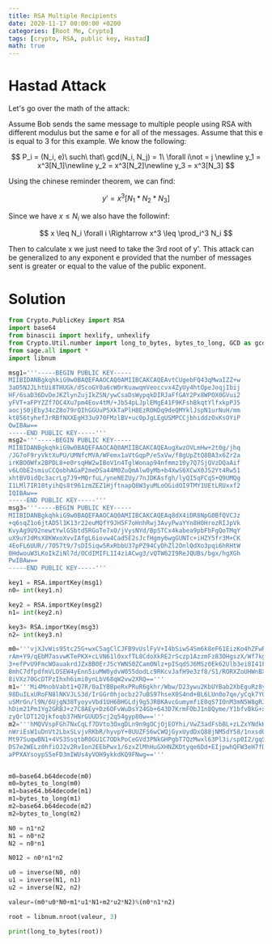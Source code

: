 ```yaml
---
title: RSA Multiple Recipients
date: 2020-11-17 00:00:00 +0200
categories: [Root Me, Crypto]
tags: [crypto, RSA, public key, Hastad]
math: true
---
```


# Hastad Attack

Let's go over the math of the attack:

Assume Bob sends the same message to multiple people using RSA with different modulus but the same e for all of the messages. Assume that this e is equal to 3 for this example. We know the following:

$$
P_i = (N_i, e)\ such\ that\ gcd(N_i, N_j) = 1\ \forall i\not = j
\newline
y_1 = x^3[N_1]\newline
y_2 = x^3[N_2]\newline
y_3 = x^3[N_3]
$$

Using the chinese reminder theorem, we can find:

$$
y'=x^3 [N_1*N_2*N_3]
$$

Since we have $x \leq N_i$ we also have the followinf:

$$
x \leq N_i \forall i \Rightarrow x^3 \leq \prod_i^3 N_i
$$

Then to calculate x we just need to take the 3rd root of y'. This attack can be generalized to any exponent e provided that the number of messages sent is greater or equal to the value of the public exponent.

# Solution

```python
from Crypto.PublicKey import RSA
import base64
from binascii import hexlify, unhexlify
from Crypto.Util.number import long_to_bytes, bytes_to_long, GCD as gcd, inverse
from sage.all import *
import libnum

msg1='''-----BEGIN PUBLIC KEY-----
MIIBIDANBgkqhkiG9w0BAQEFAAOCAQ0AMIIBCAKCAQEAvtCUgebFQ43qMwaIZZ+w
3aO5NJJLhtUi8THUGk/dScoGY0a6cW0rKuawqmVeoccvx4ZyUy4htOpeJoqjIbij
HF/6saD36DvDeJKZlynZujIkZSN/ywCsaDsWypqkDIRJaFfGAY2Px8WPOX0GVui2
yFVT+aFPYZZf7OC4Xu7pm4Eov4tM/+Jb54pLJplEMgE41F9KFshBkqtYlfxkpPJ5
aocjS0jEby34cZ8o79rQIhGGUuPSXkTaPlH8EzROHDq9deQMYklJspN1urNuH/mm
kt856tyhefJrRBfNXXEgH33u970FMzlBV+uc0pJgLEgUSMPCCjbhiddzOxKsOYiP
OwIBAw==
-----END PUBLIC KEY-----'''
msg2='''-----BEGIN PUBLIC KEY-----
MIIBIDANBgkqhkiG9w0BAQEFAAOCAQ0AMIIBCAKCAQEAugXwzOVLmHw+2t0g/jhq
/JG7oF9ryVktXuPU/UMNfcMVA/WFemx1aVtGqpP/eSxVw/f8gUpZtQ8BA3x6Zr2a
irKBO0Wfx2BPDL8+e0rsqHW2wIBoV1n4TglWonap94nfmmz10y7Q7SjQVzDQaAif
v6LObE2smiuCCQobhAGaP2meDSa44M0ZuQmAlw0yMb+b4XwS6XCwX0JS2Yt4Rw51
xhtBV0idQc3acrLg7J9+MQrfuL/yneNEZUy/7nJDKAsfgh/lyQI5qFCqS+Q9UMQg
I1LMl7IR18tyihQs8t961zmZEZ1HjftnapQ8W3yuMLoOGidOI9TMY1UEtLRUxxf2
IQIBAw==
-----END PUBLIC KEY-----'''
msg3='''-----BEGIN PUBLIC KEY-----
MIIBIDANBgkqhkiG9w0BAQEFAAOCAQ0AMIIBCAKCAQEAq8dX4iDR8NpG0BfQVCJz
+q6sqZ1o6jtAD5l1K13r22euMQfY9JH5F7oHnhRwj3AvyPwaYYn8H0HrozRIJpVk
KvyAg9U92newtYwlGSbtd5RGoTe7xO/jVysNYd/BpSTCx4kabea9pbFbFgQoTMqY
uX9uYJdMsX8KWxoXvvIAfgL6iovw4Cad5E2sJcfHgmy6wgGUNTc+iHZY5fr3M+CK
4EoFL6UUR//7O57t9/7sDI5iqw5RxRbbU37pPZ94CyDhZl2OnlQdXo3pqi6hRHtW
0HdwouW3LKoIkZiNl7d/OCdIMIFL1I4ziACwg3/vQTW62I9ReJQUBs/bgx/hgXGh
PwIBAw==
-----END PUBLIC KEY-----'''

key1 = RSA.importKey(msg1)
n0= int(key1.n)

key2 = RSA.importKey(msg2)
n1= int(key2.n)

key3= RSA.importKey(msg3)
n2= int(key3.n)

m0='''vjXJvWis95tc25G+wxC5agClCJFB9vUslFyV+I4bSiwS4Sm6k8eF61EizKo4hZFwROlO3Ci3YQaT
rAm+Y9/qEbM7asvwKTePKX+cLVN61l0xxfTL8CdoXkRE2rSczp1AzzmFz83OHgszX/Wf7kgWU4M7
3+efPvU9FmcWOauakrdJZx8B0ErJ5cYWNS0ZCam0Nlz+pISqdSJ6MSz0Ek62Ulb3ei8I41FOdHtd
8mhC7dfpdfmVLOSEW4yEnn5iuMW0ydvW055dodLc9RKcvJafH9e3zf8/S1/RORXZoUHWnBXBEFOl
8iVXz70GcDTPzIhxh6imi0ynLbV68qW2vw2XRQ=='''
m1='''Mi4MnobVabt1+Q7R/0aIYBBpeRxPRuR6gkhr/Wbw/D23ywu2KbUYBab2XbEguRz8yzBlxScbFjjb
98DuILxURoFN8lNKVJLS3d/IrGGr0hjocbz27uBS97hseX0S4nd+BL6LUn0o7qe/yCqk7Y0tEhhc
uSMrGn/l9N/6UjgN38TyoyvVbd1UH6BHGLdj9g5JRBKAvcGumymfiE0qS7IOnM3mN5W8gRJaEGDk
hDim21Pm1Yg2GRBJ+z7C8AEy+Dz6OFvWuDsY24Gb+643D7KrmFObJ1n8Qyme/Y1bfvBkG+xdvGoB
zyQrlDT12Qjkfoqb37HNrGUUD5cj2q54gyp80w=='''
m2='''hMQVVspFGh7NxCqLf7DVto3OxgDLn9n9gOCjOjEOYhi/VwZ3adFsbBL+zLZxYNdkKLNWCNRktRwp
nWriEsW1uDnVt2LbxSLvjvRKbR/hyvpY+0UUZFS6wCWQjGyxUydDxQ88jNM5dY58/1nxsd04I3n3
Mt97SuqwBN1+4VS3SsqtbR0GU1C7ODkPoCeGVd3PNkGHPgbT7QzMwxl63Pl3i/sp0I2/gqSnKu5C
DS7e2WELz0hfiOJ2v2RvIon2EEbPwx1/6zxZlMhHuGXHNZKDtyqe6Dd+EIjpwhQFW3eH7fDIirRb
aPPXAYsoypS5eFD3mIWUs4yVOH9ykkdKQ9FNwg=='''


m0=base64.b64decode(m0)
m0=bytes_to_long(m0)
m1=base64.b64decode(m1)
m1=bytes_to_long(m1)
m2=base64.b64decode(m2)
m2=bytes_to_long(m2)

N0 = n1*n2
N1 = n0*n2
N2 = n0*n1

N012 = n0*n1*n2

u0 = inverse(N0, n0)
u1 = inverse(N1, n1)
u2 = inverse(N2, n2)

valeur=(m0*u0*N0+m1*u1*N1+m2*u2*N2)%(n0*n1*n2)

root = libnum.nroot(valeur, 3)

print(long_to_bytes(root))

```
